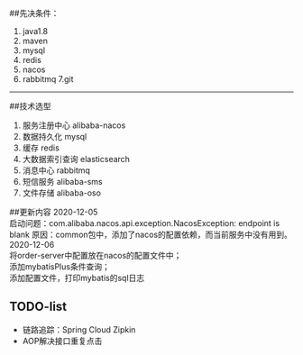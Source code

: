 ##先决条件：
1. java1.8
2. maven
3. mysql
4. redis
5. nacos
6. rabbitmq
7.git
---
##技术选型  
1. 服务注册中心 alibaba-nacos  
2. 数据持久化 mysql
3. 缓存 redis
4. 大数据索引查询 elasticsearch
5. 消息中心 rabbitmq
6. 短信服务  alibaba-sms
7. 文件存储 alibaba-oso

##更新内容
2020-12-05  
启动问题：com.alibaba.nacos.api.exception.NacosException: endpoint is blank
  原因：common包中，添加了nacos的配置依赖，而当前服务中没有用到。  
2020-12-06  
将order-server中配置放在nacos的配置文件中；  
添加mybatisPlus条件查询；  
添加配置文件，打印mybatis的sql日志


## TODO-list
- 链路追踪：Spring Cloud Zipkin
- AOP解决接口重复点击